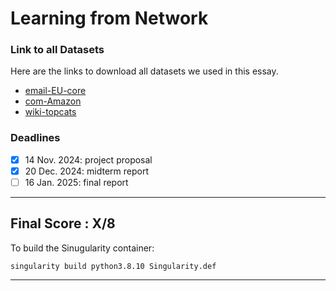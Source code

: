 # Learning from Network

### Link to all Datasets
Here are the links to download all datasets we used in this essay.
- [email-EU-core](https://snap.stanford.edu/data/email-Eu-core.html)
- [com-Amazon](https://snap.stanford.edu/data/com-Amazon.html)
- [wiki-topcats](https://snap.stanford.edu/data/wiki-topcats.html)


### Deadlines 
- [X] 14 Nov. 2024: project proposal
- [X] 20 Dec. 2024: midterm report
- [ ] 16 Jan. 2025: final report

---
Final Score : X/8
---

To build the Sinugularity container:
```
singularity build python3.8.10 Singularity.def
```
---
